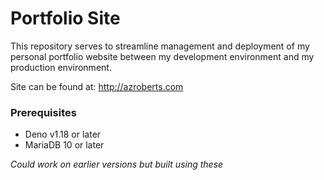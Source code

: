 # Portfolio Site
This repository serves to streamline management and deployment of my personal portfolio website between my development environment and my production environment.

Site can be found at: http://azroberts.com

### Prerequisites
- Deno v1.18 or later
- MariaDB 10 or later

_Could work on earlier versions but built using these_

